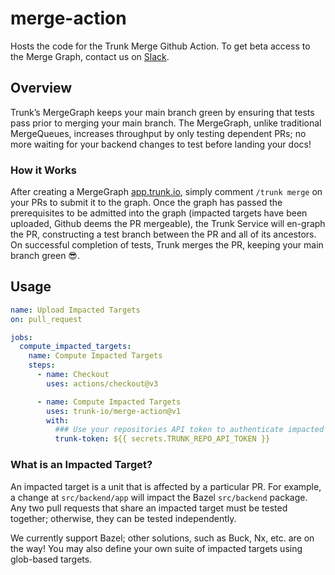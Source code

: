 # merge-action

Hosts the code for the Trunk Merge Github Action. To get beta access to the Merge Graph, contact us on [Slack](https://slack.trunk.io).

## Overview

Trunk’s MergeGraph keeps your main branch green by ensuring that tests pass prior to merging your main branch. The MergeGraph, unlike traditional MergeQueues, increases throughput by only testing dependent PRs; no more waiting for your backend changes to test before landing your docs!

### How it Works

After creating a MergeGraph [app.trunk.io](app.trunk.io), simply comment `/trunk merge` on your PRs to submit it to the graph. Once the graph has passed the prerequisites to be admitted into the graph (impacted targets have been uploaded, Github deems the PR mergeable), the Trunk Service will en-graph the PR, constructing a test branch between the PR and all of its ancestors. On successful completion of tests, Trunk merges the PR, keeping your main branch green 😎.

## Usage

<!-- start usage -->

```yaml
name: Upload Impacted Targets
on: pull_request

jobs:
  compute_impacted_targets:
    name: Compute Impacted Targets
    steps:
      - name: Checkout
        uses: actions/checkout@v3

      - name: Compute Impacted Targets
        uses: trunk-io/merge-action@v1
        with:
          ### Use your repositories API token to authenticate impacted targets uploads.
          trunk-token: ${{ secrets.TRUNK_REPO_API_TOKEN }}
```
<!-- end usage -->

### What is an Impacted Target?

An impacted target is a unit that is affected by a particular PR. For example, a change at `src/backend/app` will impact the Bazel `src/backend` package. Any two pull requests that share an impacted target must be tested together; otherwise, they can be tested independently. 

We currently support Bazel; other solutions, such as Buck, Nx, etc. are on the way! You may also define your own suite of impacted targets using glob-based targets.